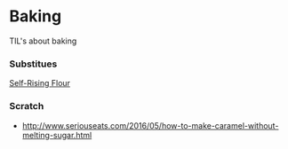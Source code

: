 # Baking

TIL's about baking

### Substitues

[Self-Rising Flour](https://github.com/hmcfletch/til/blob/master/cooking/baking/self-rising-flour.md)

### Scratch

* http://www.seriouseats.com/2016/05/how-to-make-caramel-without-melting-sugar.html

